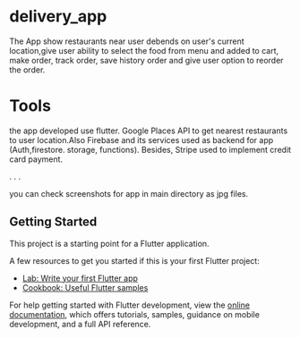 # delivery_app

The App show restaurants near user debends on user's current location,give user ability to select the food from menu and added to cart, make order, track order, save history order and give user option to reorder the order. 

# Tools 
the app developed use flutter. Google Places API to get nearest restaurants to user location.Also Firebase and its services used as backend for app (Auth,firestore. storage, functions). Besides, Stripe used to implement credit card payment. 


. 
. 
. 

you can check screenshots for app in main directory as jpg files. 

## Getting Started

This project is a starting point for a Flutter application.

A few resources to get you started if this is your first Flutter project:

- [Lab: Write your first Flutter app](https://docs.flutter.dev/get-started/codelab)
- [Cookbook: Useful Flutter samples](https://docs.flutter.dev/cookbook)

For help getting started with Flutter development, view the
[online documentation](https://docs.flutter.dev/), which offers tutorials,
samples, guidance on mobile development, and a full API reference.
